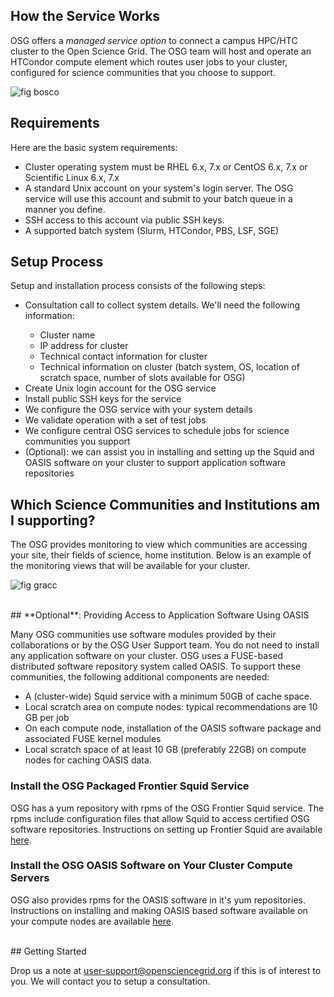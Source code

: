 [title]: - "OSG Managed Services"

## How the Service Works

OSG offers a *managed service option* to connect a campus HPC/HTC cluster to the Open Science Grid. The OSG team will host and operate an HTCondor compute element which routes user jobs to your cluster, configured for science communities that you choose to support. 

![fig bosco](https://raw.githubusercontent.com/OSGConnect/connectbook/master/images/screenshot_2983.png)


## Requirements

Here are the basic system requirements:

* Cluster operating system must be RHEL 6.x, 7.x or CentOS 6.x, 7.x or Scientific Linux 6.x, 7.x 
* A standard Unix account on your system's login server. The OSG service will use this account and submit to your batch queue in a manner you define.
* SSH access to this account via public SSH keys.
* A supported batch system (Slurm, HTCondor, PBS, LSF, SGE)

## Setup Process

Setup and installation process consists of the following steps:

<ul>
<li> Consultation call to collect system details.  We'll need the following information:</li>
   <ul>
   <li>Cluster name</li>
   <li>IP address for cluster</li>
   <li>Technical contact information for cluster</li>
   <li>Technical information on cluster (batch system, OS, location of scratch space, number of slots available for OSG)</li>
   </ul>
<li> Create Unix login account for the OSG service</li>
<li> Install public SSH keys for the service</li>
<li> We configure the OSG service with your system details</li>
<li> We validate operation with a set of test jobs</li>
<li> We configure central OSG services to schedule jobs for science communities you support</li>
<li> (Optional): we can assist you in installing and setting up the Squid and OASIS software on your cluster to support application software repositories</li>
</ul>

## Which Science Communities and Institutions am I supporting?

The OSG provides monitoring to view which communities are accessing your site, their fields of science, home institution. Below is an example of the monitoring views that will be available for your cluster. 

![fig gracc](https://raw.githubusercontent.com/OSGConnect/connectbook/master/images/screenshot_2979.png)

<br/>
## **Optional**: Providing Access to Application Software Using OASIS

Many OSG communities use software modules provided by their collaborations or by
the OSG User Support team. You do not need to install any application software
on your cluster. OSG uses a FUSE-based distributed software repository system
called OASIS. To support these communities, the following additional components
are needed: 
       
* A (cluster-wide) Squid service with a minimum 50GB of cache space.
* Local scratch area on compute nodes: typical recommendations are 10 GB per job
* On each compute node, installation of the OASIS software package and associated FUSE kernel modules
* Local scratch space of at least 10 GB (preferably 22GB) on compute nodes for caching OASIS data.

### Install the OSG Packaged Frontier Squid Service

OSG has a yum repository with rpms of the OSG Frontier Squid service.  The rpms
include configuration files that allow Squid to access certified OSG software 
repositories.  Instructions on setting up Frontier Squid are available 
[here](https://twiki.grid.iu.edu/bin/view/Documentation/Release3/InstallFrontierSquid).

### Install the OSG OASIS Software on Your Cluster Compute Servers

OSG also provides rpms for the OASIS software in it's yum repositories.
Instructions on installing and making OASIS based software available on your
compute nodes are available
[here](https://twiki.grid.iu.edu/bin/view/Documentation/Release3/InstallCvmfs).

<br/>
## Getting Started

Drop us a note at [user-support@opensciencegrid.org](mailto:user-support@opensciencegrid.org) if this is of interest to you. We will contact you to setup a consultation.  
